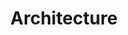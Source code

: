 ---
title: Architecture
draft: false
menu:
  docs:
    parent: architecture
    weight: 1
toc: true
type: docs
---